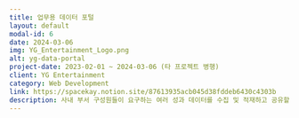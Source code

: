 ```yaml
---
title: 업무용 데이터 포털
layout: default
modal-id: 6
date: 2024-03-06
img: YG_Entertainment_Logo.png
alt: yg-data-portal
project-date: 2023-02-01 ~ 2024-03-06 (타 프로젝트 병행)
client: YG Entertainment
category: Web Development
link: https://spacekay.notion.site/87613935acb045d38fddeb6430c4303b
description: 사내 부서 구성원들이 요구하는 여러 성과 데이터를 수집 및 적재하고 공유할 수 있도록 설계한 사내용 데이터 포털 사이트.
---
```


